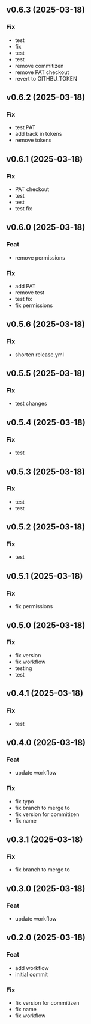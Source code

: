 ## v0.6.3 (2025-03-18)

### Fix

- test
- fix
- test
- test
- remove commitizen
- remove PAT checkout
- revert to GITHBU_TOKEN

## v0.6.2 (2025-03-18)

### Fix

- test PAT
- add back in tokens
- remove tokens

## v0.6.1 (2025-03-18)

### Fix

- PAT checkout
- test
- test
- test fix

## v0.6.0 (2025-03-18)

### Feat

- remove permissions

### Fix

- add PAT
- remove test
- test fix
- fix permissions

## v0.5.6 (2025-03-18)

### Fix

- shorten release.yml

## v0.5.5 (2025-03-18)

### Fix

- test changes

## v0.5.4 (2025-03-18)

### Fix

- test

## v0.5.3 (2025-03-18)

### Fix

- test
- test

## v0.5.2 (2025-03-18)

### Fix

- test

## v0.5.1 (2025-03-18)

### Fix

- fix permissions

## v0.5.0 (2025-03-18)

### Fix

- fix version
- fix workflow
- testing
- test

## v0.4.1 (2025-03-18)

### Fix

- test

## v0.4.0 (2025-03-18)

### Feat

- update workflow

### Fix

- fix typo
- fix branch to merge to
- fix version for commitizen
- fix name

## v0.3.1 (2025-03-18)

### Fix

- fix branch to merge to

## v0.3.0 (2025-03-18)

### Feat

- update workflow

## v0.2.0 (2025-03-18)

### Feat

- add workflow
- initial commit

### Fix

- fix version for commitizen
- fix name
- fix workflow
